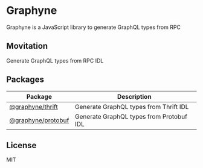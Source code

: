 # Graphyne

Graphyne is a JavaScript library to generate GraphQL types from RPC

## Movitation

Generate GraphQL types from RPC IDL

## Packages

| Package                                                                                         | Description                              |
| ----------------------------------------------------------------------------------------------- | ---------------------------------------- |
| [@graphyne/thrift](https://github.com/pd4d10/graphyne/tree/master/packages/graphyne-thrift)     | Generate GraphQL types from Thrift IDL   |
| [@graphyne/protobuf](https://github.com/pd4d10/graphyne/tree/master/packages/graphyne-protobuf) | Generate GraphQL types from Protobuf IDL |

## License

MIT
